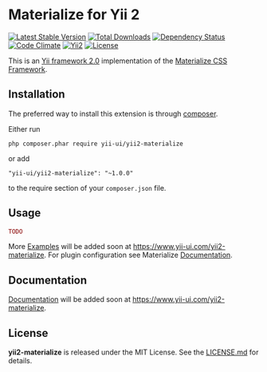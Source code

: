 Materialize for Yii 2
=====================

[![Latest Stable Version](https://poser.pugx.org/yii-ui/yii2-materialize/version)](https://packagist.org/packages/yii-ui/yii2-materialize)
[![Total Downloads](https://poser.pugx.org/yii-ui/yii2-materialize/downloads)](https://packagist.org/packages/yii-ui/yii2-materialize)
[![Dependency Status](https://www.versioneye.com/user/projects/5a78a9950fb24f313994b531/badge.svg)](https://www.versioneye.com/user/projects/5a78a9950fb24f313994b531)
[![Code Climate](https://codeclimate.com/github/yii-ui/yii2-rubaxa-sortable/badges/gpa.svg)](https://codeclimate.com/github/yii-ui/yii2-materialize)
[![Yii2](https://img.shields.io/badge/Powered_by-Yii_Framework-green.svg?style=flat)](http://www.yiiframework.com/)
[![License](https://poser.pugx.org/yii-ui/yii2-materialize/license)](https://packagist.org/packages/yii-ui/yii2-materialize)


This is an [Yii framework 2.0](http://www.yiiframework.com) implementation of the [Materialize CSS Framework](http://materializecss.com/).


Installation
------------

The preferred way to install this extension is through [composer](https://getcomposer.org/download/).

Either run

```
php composer.phar require yii-ui/yii2-materialize
```

or add

```
"yii-ui/yii2-materialize": "~1.0.0"
```

to the require section of your `composer.json` file.

Usage
-----

```php
TODO
```

More [Examples](https://www.yii-ui.com/yii2-materialize) will be added soon at https://www.yii-ui.com/yii2-materialize.
For plugin configuration see Materialize [Documentation](http://next.materializecss.com/).

Documentation
------------

[Documentation](https://www.yii-ui.com/yii2-materialize) will be added soon at https://www.yii-ui.com/yii2-materialize.

License
-------

**yii2-materialize** is released under the MIT License. See the [LICENSE.md](LICENSE.md) for details.
